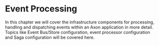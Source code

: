 # Event Processing

In this chapter we will cover the infrastructure components for processing,
 handling and dispatching events within an Axon application in more detail. 
Topics like Event Bus/Store configuration, event processor configuration and Saga configuration will be covered here.
